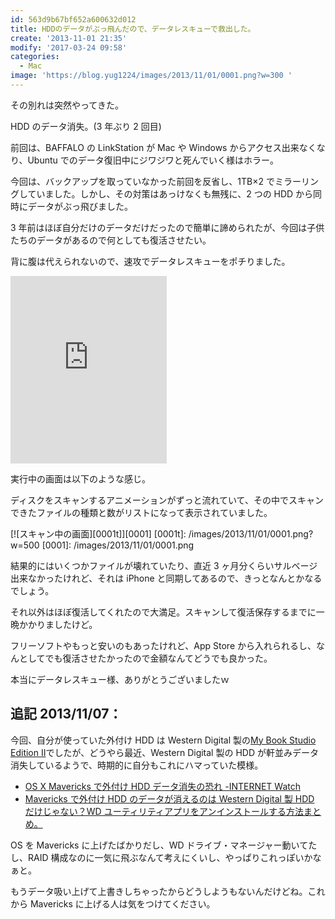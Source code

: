 ```yaml
---
id: 563d9b67bf652a600632d012
title: HDDのデータがぶっ飛んだので、データレスキューで救出した。
create: '2013-11-01 21:35'
modify: '2017-03-24 09:58'
categories:
  - Mac
image: 'https://blog.yug1224/images/2013/11/01/0001.png?w=300 '
---
```


その別れは突然やってきた。

HDD のデータ消失。(3 年ぶり 2 回目)

前回は、BAFFALO の LinkStation が Mac や Windows からアクセス出来なくなり、Ubuntu でのデータ復旧中にジワジワと死んでいく様はホラー。

今回は、バックアップを取っていなかった前回を反省し、1TB×2 でミラーリングしていました。しかし、その対策はあっけなくも無残に、2 つの HDD から同時にデータがぶっ飛びました。

3 年前はほぼ自分だけのデータだけだったので簡単に諦められたが、今回は子供たちのデータがあるので何としても復活させたい。

背に腹は代えられないので、速攻でデータレスキューをポチりました。

<!-- more -->

<iframe src="https://widgets.itunes.apple.com/widget.html?c=jp&brc=FFFFFF&blc=FFFFFF&trc=FFFFFF&tlc=FFFFFF&d=&t=&m=software&e=macSoftware&w=250&h=300&ids=497951710&wt=discovery&partnerId=&affiliateid=&at=11l6YY&ct=" frameborder=0 style="overflow-x:hidden;overflow-y:hidden;width:250px;height: 300px;border:0px"></iframe>

実行中の画面は以下のような感じ。

ディスクをスキャンするアニメーションがずっと流れていて、その中でスキャンできたファイルの種類と数がリストになって表示されていました。

[![スキャン中の画面][0001t]][0001]
[0001t]: /images/2013/11/01/0001.png?w=500
[0001]: /images/2013/11/01/0001.png

結果的にはいくつかファイルが壊れていたり、直近 3 ヶ月分くらいサルベージ出来なかったけれど、それは iPhone と同期してあるので、きっとなんとかなるでしょう。

それ以外はほぼ復活してくれたので大満足。スキャンして復活保存するまでに一晩かかりましたけど。

フリーソフトやもっと安いのもあったけれど、App Store から入れられるし、なんとしてでも復活させたかったので金額なんてどうでも良かった。

本当にデータレスキュー様、ありがとうございましたｗ

## 追記 2013/11/07：

今回、自分が使っていた外付け HDD は Western Digital 製の[My Book Studio Edition II](http://support.wdc.com/product/install.asp?modelno=WDH2Q20000J&x=-659&y=-256)でしたが、どうやら最近、Western Digital 製の HDD が軒並みデータ消失しているようで、時期的に自分もこれにハマっていた模様。

- [OS X Mavericks で外付け HDD データ消失の恐れ -INTERNET Watch](http://internet.watch.impress.co.jp/docs/news/20131105_622110.html)
- [Mavericks で外付け HDD のデータが消えるのは Western Digital 製 HDD だけじゃない？WD ユーティリティアプリをアンインストールする方法まとめ。](http://applech2.com/archives/34594508.html)

OS を Mavericks に上げたばかりだし、WD ドライブ・マネージャー動いてたし、RAID 構成なのに一気に飛ぶなんて考えにくいし、やっぱりこれっぽいかなぁと。

もうデータ吸い上げて上書きしちゃったからどうしようもないんだけどね。これから Mavericks に上げる人は気をつけてください。
